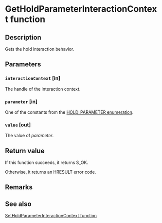 # GetHoldParameterInteractionContext function

## Description

Gets the hold interaction behavior.

## Parameters

### `interactionContext` [in]

The handle of the interaction context.

### `parameter` [in]

One of the constants from the [HOLD_PARAMETER enumeration](https://learn.microsoft.com/windows/win32/api/interactioncontext/ne-interactioncontext-hold_parameter).

### `value` [out]

The value of *parameter*.

## Return value

If this function succeeds, it returns S_OK.

Otherwise, it returns an HRESULT error code.

## Remarks

## See also

[SetHoldParameterInteractionContext function](https://learn.microsoft.com/windows/win32/api/interactioncontext/nf-interactioncontext-setholdparameterinteractioncontext)
